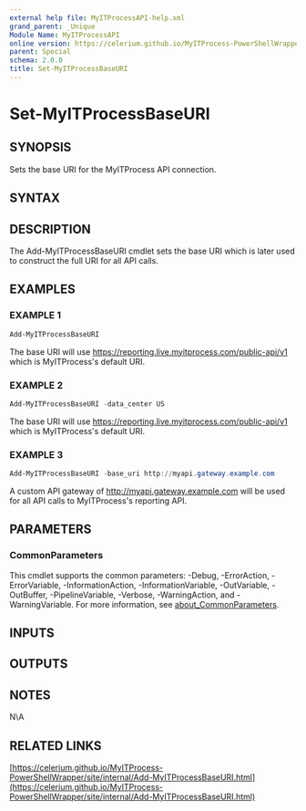 ```yaml
---
external help file: MyITProcessAPI-help.xml
grand_parent: _Unique
Module Name: MyITProcessAPI
online version: https://celerium.github.io/MyITProcess-PowerShellWrapper/site/_Unique/Set-MyITProcessBaseURI.html
parent: Special
schema: 2.0.0
title: Set-MyITProcessBaseURI
---
```


# Set-MyITProcessBaseURI

## SYNOPSIS
Sets the base URI for the MyITProcess API connection.

## SYNTAX

## DESCRIPTION
The Add-MyITProcessBaseURI cmdlet sets the base URI which is later used to construct the full URI for all API calls.

## EXAMPLES

### EXAMPLE 1
```powershell
Add-MyITProcessBaseURI
```

The base URI will use https://reporting.live.myitprocess.com/public-api/v1 which is MyITProcess's default URI.

### EXAMPLE 2
```powershell
Add-MyITProcessBaseURI -data_center US
```

The base URI will use https://reporting.live.myitprocess.com/public-api/v1 which is MyITProcess's default URI.

### EXAMPLE 3
```powershell
Add-MyITProcessBaseURI -base_uri http://myapi.gateway.example.com
```

A custom API gateway of http://myapi.gateway.example.com will be used for all API calls to MyITProcess's reporting API.

## PARAMETERS

### CommonParameters
This cmdlet supports the common parameters: -Debug, -ErrorAction, -ErrorVariable, -InformationAction, -InformationVariable, -OutVariable, -OutBuffer, -PipelineVariable, -Verbose, -WarningAction, and -WarningVariable. For more information, see [about_CommonParameters](http://go.microsoft.com/fwlink/?LinkID=113216).

## INPUTS

## OUTPUTS

## NOTES
N\A

## RELATED LINKS

[https://celerium.github.io/MyITProcess-PowerShellWrapper/site/internal/Add-MyITProcessBaseURI.html](https://celerium.github.io/MyITProcess-PowerShellWrapper/site/internal/Add-MyITProcessBaseURI.html)

